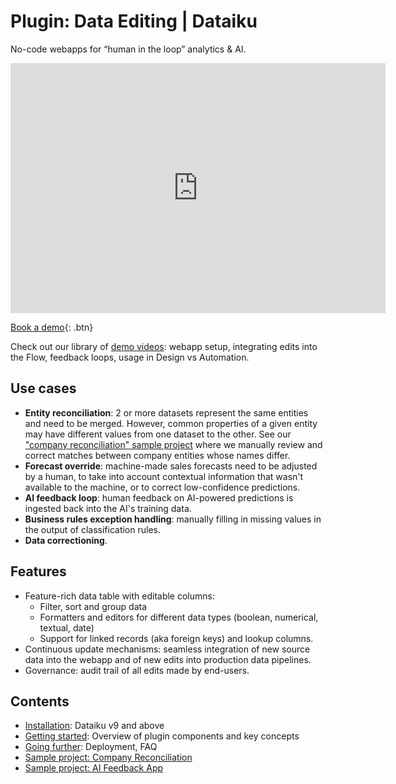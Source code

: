 # Plugin: Data Editing | Dataiku

No-code webapps for “human in the loop” analytics & AI.

<iframe src="https://www.loom.com/embed/7b79e45e755544f8baf1ff3ed1bf60ee" frameborder="0" webkitallowfullscreen="" mozallowfullscreen="" allowfullscreen="" style="height: 400px; width: 600px"></iframe>

[Book a demo](https://calendar.google.com/calendar/u/0/appointments/schedules/AcZssZ1cgQ-IQ2k2eJMm6mUrZxabQgtPSSwaZ9TgNcHcnaUDvrqfweAkf-B7xzZbTSNyYeSRc2smgLbp){: .btn}

Check out our library of [demo videos](https://loom.com/share/folder/b5e96d5672da4a58883b3b05a35445fa): webapp setup, integrating edits into the Flow, feedback loops, usage in Design vs Automation.

## Use cases

* **Entity reconciliation**: 2 or more datasets represent the same entities and need to be merged. However, common properties of a given entity may have different values from one dataset to the other. See our ["company reconciliation" sample project](sample-project-company-reconciliation) where we manually review and correct matches between company entities whose names differ.
* **Forecast override**: machine-made sales forecasts need to be adjusted by a human, to take into account contextual information that wasn't available to the machine, or to correct low-confidence predictions.
* **AI feedback loop**: human feedback on AI-powered predictions is ingested back into the AI's training data.
* **Business rules exception handling**: manually filling in missing values in the output of classification rules.
* **Data correctioning**.

## Features

* Feature-rich data table with editable columns:
  * Filter, sort and group data
  * Formatters and editors for different data types (boolean, numerical, textual, date)
  * Support for linked records (aka foreign keys) and lookup columns.
* Continuous update mechanisms: seamless integration of new source data into the webapp and of new edits into production data pipelines.
* Governance: audit trail of all edits made by end-users.

## Contents

* [Installation](install-plugin): Dataiku v9 and above
* [Getting started](get-started): Overview of plugin components and key concepts
* [Going further](going-further): Deployment, FAQ
* [Sample project: Company Reconciliation](sample-project-company-reconciliation)
* [Sample project: AI Feedback App](sample-project-ai-feedback-app)
